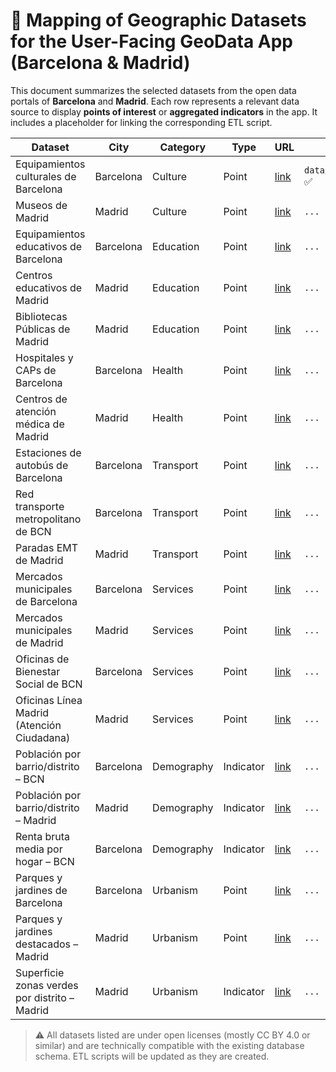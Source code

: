 # 📍 Mapping of Geographic Datasets for the User-Facing GeoData App (Barcelona & Madrid)

This document summarizes the selected datasets from the open data portals of **Barcelona** and **Madrid**. Each row represents a relevant data source to display **points of interest** or **aggregated indicators** in the app. It includes a placeholder for linking the corresponding ETL script.

| Dataset | City | Category | Type | URL | File | ETL File |
|--------|--------|-----------|------|-----|------|----------|
| Equipamientos culturales de Barcelona | Barcelona | Culture | Point | [link](https://opendata-ajuntament.barcelona.cat/data/es/dataset/equipaments-culturals-icub) | `data/raw/Equipaments_del_mapa.csv` ✅ | `data/scripts/barcelona/load_point_feature.py` ✅ |
| Museos de Madrid | Madrid | Culture | Point | [link](https://datos.madrid.es/portal/site/egob/menuitem.c05c1f754a33a9fbe4b2e4b284f1a5a0/?vgnextoid=118f2fdbecc63410VgnVCM1000000b205a0aRCRD) | `...` | `...` |
| Equipamientos educativos de Barcelona | Barcelona | Education | Point | [link](https://opendata-ajuntament.barcelona.cat/data/es/dataset/equipament-educacio) | `...` | `...` |
| Centros educativos de Madrid | Madrid | Education | Point | [link](https://datos.madrid.es/portal/site/egob/menuitem.c05c1f754a33a9fbe4b2e4b284f1a5a0/?vgnextoid=f14878a6d4556810VgnVCM1000001d4a900aRCRD) | `...` | `...` |
| Bibliotecas Públicas de Madrid | Madrid | Education | Point | [link](https://datos.madrid.es/portal/site/egob/menuitem.c05c1f754a33a9fbe4b2e4b284f1a5a0/?vgnextoid=ed35401429b83410VgnVCM1000000b205a0aRCRD) | `...` | `...` |
| Hospitales y CAPs de Barcelona | Barcelona | Health | Point | [link](https://opendata-ajuntament.barcelona.cat/data/es/dataset/sanitat-hospitals-atencio-primaria) | `...` | `...` |
| Centros de atención médica de Madrid | Madrid | Health | Point | [link](https://datos.madrid.es/portal/site/egob/menuitem.c05c1f754a33a9fbe4b2e4b284f1a5a0/?vgnextoid=da7437ac37efb410VgnVCM2000000c205a0aRCRD) | `...` | `...` |
| Estaciones de autobús de Barcelona | Barcelona | Transport | Point | [link](https://opendata-ajuntament.barcelona.cat/data/es/dataset/estacions-bus) | `...` | `...` |
| Red transporte metropolitano de BCN | Barcelona | Transport | Point | [link](https://opendata-ajuntament.barcelona.cat/data/es/dataset/transports) | `...` | `...` |
| Paradas EMT de Madrid | Madrid | Transport | Point | [link](http://opendata.emtmadrid.es/) | `...` | `...` |
| Mercados municipales de Barcelona | Barcelona | Services | Point | [link](https://opendata-ajuntament.barcelona.cat/data/es/dataset/mercats-municipals) | `...` | `...` |
| Mercados municipales de Madrid | Madrid | Services | Point | [link](https://datos.madrid.es/portal/site/egob/menuitem.c05c1f754a33a9fbe4b2e4b284f1a5a0/?vgnextoid=b9f7530479243410VgnVCM1000000b205a0aRCRD) | `...` | `...` |
| Oficinas de Bienestar Social de BCN | Barcelona | Services | Point | [link](https://opendata-ajuntament.barcelona.cat/data/es/dataset/serveissocials-oficinesbenestarsocial) | `...` | `...` |
| Oficinas Línea Madrid (Atención Ciudadana) | Madrid | Services | Point | [link](https://datos.gob.es/es/catalogo/l01280796-oficinas-de-linea-madrid) | `...` | `...` |
| Población por barrio/distrito – BCN | Barcelona | Demography | Indicator | [link](https://opendata-ajuntament.barcelona.cat/data/es/dataset/pad_mdbas) | `...` | `...` |
| Población por barrio/distrito – Madrid | Madrid | Demography | Indicator | [link](https://datos.madrid.es/portal/site/egob/menuitem.c05c1f754a33a9fbe4b2e4b284f1a5a0/?vgnextoid=0cccaebc07c1f710VgnVCM2000001f4a900aRCRD) | `...` | `...` |
| Renta bruta media por hogar – BCN | Barcelona | Demography | Indicator | [link](https://opendata-ajuntament.barcelona.cat/data/es/dataset/atles-renda-bruta-per-llar) | `...` | `...` |
| Parques y jardines de Barcelona | Barcelona | Urbanism | Point | [link](https://opendata-ajuntament.barcelona.cat/data/es/dataset/culturailleure-parcsjardins) | `...` | `...` |
| Parques y jardines destacados – Madrid | Madrid | Urbanism | Point | [link](https://datos.madrid.es/egob/catalogo/200761-0-parques-jardines.csv) | `...` | `...` |
| Superficie zonas verdes por distrito – Madrid | Madrid | Urbanism | Indicator | [link](https://datos.madrid.es/portal/site/egob/menuitem.c05c1f754a33a9fbe4b2e4b284f1a5a0/?vgnextoid=559b401daf436610VgnVCM1000001d4a900aRCRD) | `...` | `...` |

> ⚠️ All datasets listed are under open licenses (mostly CC BY 4.0 or similar) and are technically compatible with the existing database schema. ETL scripts will be updated as they are created.